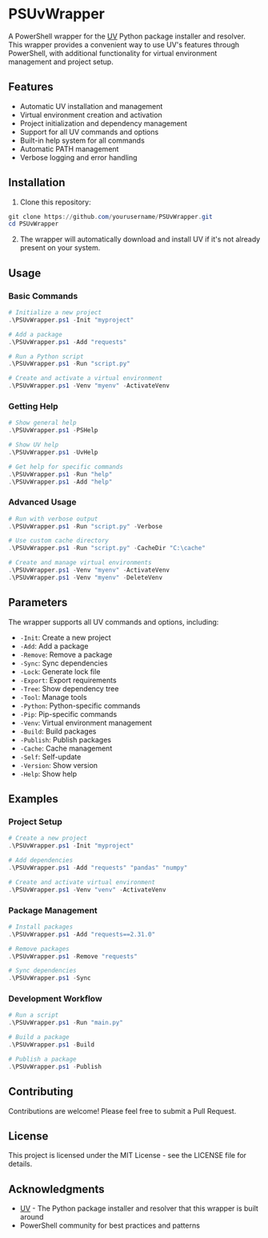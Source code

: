 # PSUvWrapper

A PowerShell wrapper for the [UV](https://github.com/astral-sh/uv) Python package installer and resolver. This wrapper provides a convenient way to use UV's features through PowerShell, with additional functionality for virtual environment management and project setup.

## Features

- Automatic UV installation and management
- Virtual environment creation and activation
- Project initialization and dependency management
- Support for all UV commands and options
- Built-in help system for all commands
- Automatic PATH management
- Verbose logging and error handling

## Installation

1. Clone this repository:
```powershell
git clone https://github.com/yourusername/PSUvWrapper.git
cd PSUvWrapper
```

2. The wrapper will automatically download and install UV if it's not already present on your system.

## Usage

### Basic Commands

```powershell
# Initialize a new project
.\PSUvWrapper.ps1 -Init "myproject"

# Add a package
.\PSUvWrapper.ps1 -Add "requests"

# Run a Python script
.\PSUvWrapper.ps1 -Run "script.py"

# Create and activate a virtual environment
.\PSUvWrapper.ps1 -Venv "myenv" -ActivateVenv
```

### Getting Help

```powershell
# Show general help
.\PSUvWrapper.ps1 -PSHelp

# Show UV help
.\PSUvWrapper.ps1 -UvHelp

# Get help for specific commands
.\PSUvWrapper.ps1 -Run "help"
.\PSUvWrapper.ps1 -Add "help"
```

### Advanced Usage

```powershell
# Run with verbose output
.\PSUvWrapper.ps1 -Run "script.py" -Verbose

# Use custom cache directory
.\PSUvWrapper.ps1 -Run "script.py" -CacheDir "C:\cache"

# Create and manage virtual environments
.\PSUvWrapper.ps1 -Venv "myenv" -ActivateVenv
.\PSUvWrapper.ps1 -Venv "myenv" -DeleteVenv
```

## Parameters

The wrapper supports all UV commands and options, including:

- `-Init`: Create a new project
- `-Add`: Add a package
- `-Remove`: Remove a package
- `-Sync`: Sync dependencies
- `-Lock`: Generate lock file
- `-Export`: Export requirements
- `-Tree`: Show dependency tree
- `-Tool`: Manage tools
- `-Python`: Python-specific commands
- `-Pip`: Pip-specific commands
- `-Venv`: Virtual environment management
- `-Build`: Build packages
- `-Publish`: Publish packages
- `-Cache`: Cache management
- `-Self`: Self-update
- `-Version`: Show version
- `-Help`: Show help


## Examples

### Project Setup

```powershell
# Create a new project
.\PSUvWrapper.ps1 -Init "myproject"

# Add dependencies
.\PSUvWrapper.ps1 -Add "requests" "pandas" "numpy"

# Create and activate virtual environment
.\PSUvWrapper.ps1 -Venv "venv" -ActivateVenv
```

### Package Management

```powershell
# Install packages
.\PSUvWrapper.ps1 -Add "requests==2.31.0"

# Remove packages
.\PSUvWrapper.ps1 -Remove "requests"

# Sync dependencies
.\PSUvWrapper.ps1 -Sync
```

### Development Workflow

```powershell
# Run a script
.\PSUvWrapper.ps1 -Run "main.py"

# Build a package
.\PSUvWrapper.ps1 -Build

# Publish a package
.\PSUvWrapper.ps1 -Publish
```

## Contributing

Contributions are welcome! Please feel free to submit a Pull Request.

## License

This project is licensed under the MIT License - see the LICENSE file for details.

## Acknowledgments

- [UV](https://github.com/astral-sh/uv) - The Python package installer and resolver that this wrapper is built around
- PowerShell community for best practices and patterns